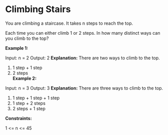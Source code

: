 <h1>Climbing Stairs</h1>
<p>
You are climbing a staircase. It takes n steps to reach the top.

Each time you can either climb 1 or 2 steps. In how many distinct ways can you climb to the top?


<b>Example 1:</b>

Input: n = 2
Output: 2
<b>Explanation:</b> There are two ways to climb to the top.
1. 1 step + 1 step
2. 2 steps<br/>
<b>Example 2:</b>

Input: n = 3
Output: 3
<b>Explanation:</b> There are three ways to climb to the top.
1. 1 step + 1 step + 1 step
2. 1 step + 2 steps
3. 2 steps + 1 step<br/>
 

<b>Constraints:</b>

1 <= n <= 45
</p>
